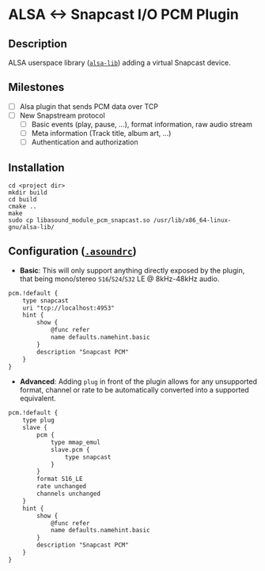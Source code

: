 # ALSA <-> Snapcast I/O PCM Plugin

## Description

ALSA userspace library ([`alsa-lib`](https://github.com/alsa-project/alsa-lib/)) adding a virtual Snapcast device.

## Milestones

- [ ] Alsa plugin that sends PCM data over TCP
- [ ] New Snapstream protocol
  - [ ] Basic events (play, pause, ...), format information, raw audio stream
  - [ ] Meta information (Track title, album art, ...)
  - [ ] Authentication and authorization

## Installation

```shell
cd <project dir>
mkdir build
cd build
cmake ..
make
sudo cp libasound_module_pcm_snapcast.so /usr/lib/x86_64-linux-gnu/alsa-lib/
```

## Configuration ([`.asoundrc`](https://www.alsa-project.org/wiki/Asoundrc))

- **Basic**: This will only support anything directly exposed by the plugin, that being mono/stereo `S16`/`S24`/`S32` LE @ 8kHz-48kHz audio.

```txt
pcm.!default {
    type snapcast
    uri "tcp://localhost:4953"
    hint {
        show {
            @func refer
            name defaults.namehint.basic
        }
        description "Snapcast PCM"
    }
}
```

- **Advanced**: Adding `plug` in front of the plugin allows for any unsupported format, channel or rate to be automatically converted into a supported equivalent.

```txt
pcm.!default {
    type plug
    slave {
        pcm {
            type mmap_emul
            slave.pcm {
                type snapcast
            }
        }
        format S16_LE
        rate unchanged
        channels unchanged
    }
    hint {
        show {
            @func refer
            name defaults.namehint.basic
        }
        description "Snapcast PCM"
    }
}
```
